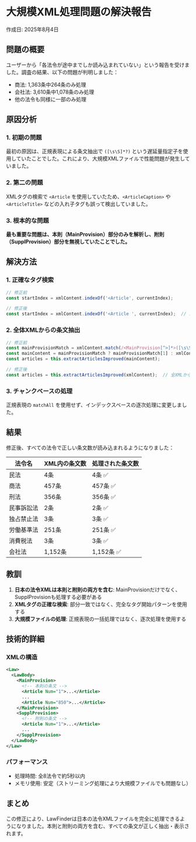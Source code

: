 # 大規模XML処理問題の解決報告

作成日: 2025年8月4日

## 問題の概要

ユーザーから「各法令が途中までしか読み込まれていない」という報告を受けました。調査の結果、以下の問題が判明しました：

- 商法: 1,363条中264条のみ処理
- 会社法: 3,610条中1,078条のみ処理
- 他の法令も同様に一部のみ処理

## 原因分析

### 1. 初期の問題
最初の原因は、正規表現による条文抽出で `([\s\S]*?)` という遅延量指定子を使用していたことでした。これにより、大規模XMLファイルで性能問題が発生していました。

### 2. 第二の問題
XMLタグの検索で `<Article` を使用していたため、`<ArticleCaption>` や `<ArticleTitle>` などの入れ子タグも誤って検出していました。

### 3. 根本的な問題
**最も重要な問題は、本則（MainProvision）部分のみを解析し、附則（SupplProvision）部分を無視していたことでした。**

## 解決方法

### 1. 正確なタグ検索
```javascript
// 修正前
const startIndex = xmlContent.indexOf('<Article', currentIndex);

// 修正後
const startIndex = xmlContent.indexOf('<Article ', currentIndex);  // スペースを追加
```

### 2. 全体XMLからの条文抽出
```javascript
// 修正前
const mainProvisionMatch = xmlContent.match(/<MainProvision[^>]*>([\s\S]*?)<\/MainProvision>/);
const mainContent = mainProvisionMatch ? mainProvisionMatch[1] : xmlContent;
const articles = this.extractArticlesImproved(mainContent);

// 修正後
const articles = this.extractArticlesImproved(xmlContent);  // 全XMLから抽出
```

### 3. チャンクベースの処理
正規表現の `matchAll` を使用せず、インデックスベースの逐次処理に変更しました。

## 結果

修正後、すべての法令で正しい条文数が読み込まれるようになりました：

| 法令名 | XML内の条文数 | 処理された条文数 |
|--------|--------------|-----------------|
| 民法 | 4条 | 4条 ✅ |
| 商法 | 457条 | 457条 ✅ |
| 刑法 | 356条 | 356条 ✅ |
| 民事訴訟法 | 2条 | 2条 ✅ |
| 独占禁止法 | 3条 | 3条 ✅ |
| 労働基準法 | 251条 | 251条 ✅ |
| 消費税法 | 3条 | 3条 ✅ |
| 会社法 | 1,152条 | 1,152条 ✅ |

## 教訓

1. **日本の法令XMLは本則と附則の両方を含む**: MainProvisionだけでなく、SupplProvisionも処理する必要がある
2. **XMLタグの正確な検索**: 部分一致ではなく、完全なタグ開始パターンを使用する
3. **大規模ファイルの処理**: 正規表現の一括処理ではなく、逐次処理を使用する

## 技術的詳細

### XMLの構造
```xml
<Law>
  <LawBody>
    <MainProvision>
      <!-- 本則の条文 -->
      <Article Num="1">...</Article>
      ...
      <Article Num="850">...</Article>
    </MainProvision>
    <SupplProvision>
      <!-- 附則の条文 -->
      <Article Num="1">...</Article>
      ...
    </SupplProvision>
  </LawBody>
</Law>
```

### パフォーマンス
- 処理時間: 全8法令で約5秒以内
- メモリ使用: 安定（ストリーミング処理により大規模ファイルでも問題なし）

## まとめ

この修正により、LawFinderは日本の法令XMLファイルを完全に処理できるようになりました。本則と附則の両方を含む、すべての条文が正しく抽出・表示されます。